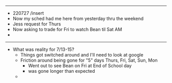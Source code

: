 - ---
- 220727 /insert
- Now my sched had me here from yesterday thru the weekend
- Jess request for Thurs
- Now asking to trade for Fri to watch Bean til Sat AM
-
- ---
- What was reality for  7/13-15?
	- Things got switched around and I'll need to look at google
	- Friction around being gone for "5" days Thurs, Fri, Sat, Sun, Mon
		- Went out to see Bean on Fri at End of School day
		- was gone longer than expected
	-